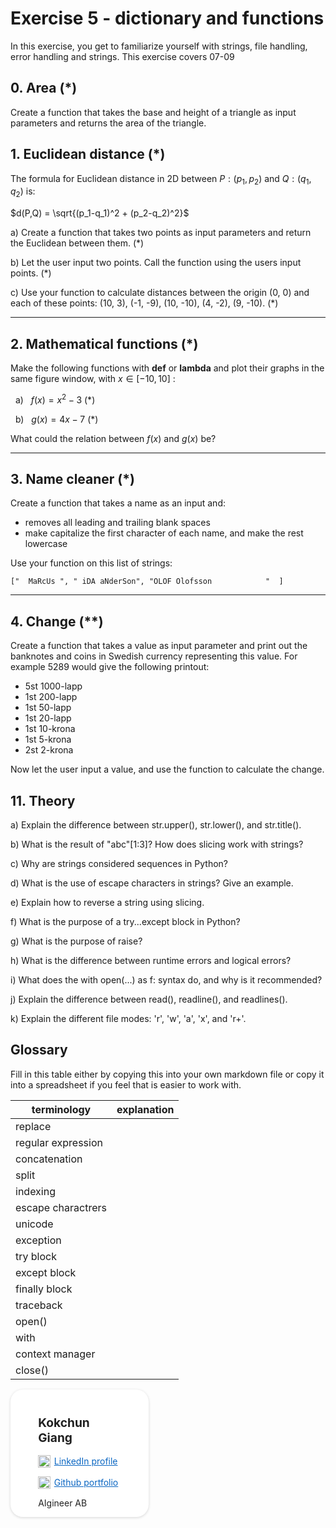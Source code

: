 # Exercise 5 - dictionary and functions

In this exercise, you get to familiarize yourself with strings, file handling, error handling and strings. This exercise covers 07-09

## 0. Area (\*)

Create a function that takes the base and height of a triangle as input parameters and returns the area of the triangle.

## 1. Euclidean distance (\*)

The formula for Euclidean distance in 2D between $P: (p_1, p_2)$ and $Q: (q_1, q_2)$ is:

$d(P,Q) = \sqrt{(p_1-q_1)^2 + (p_2-q_2)^2}$

a) Create a function that takes two points as input parameters and return the Euclidean between them. (\*)

b) Let the user input two points. Call the function using the users input points. (\*)

c) Use your function to calculate distances between the origin (0, 0) and each of these points: (10, 3), (-1, -9), (10, -10), (4, -2), (9, -10). (\*)

---

## 2. Mathematical functions (\*)

Make the following functions with **def** or **lambda** and plot their graphs in the same figure window, with $x\in [-10,10]$ :

&nbsp; a) &nbsp; $f(x) = x^2 -3$ (\*)

&nbsp; b) &nbsp; $g(x) = 4x-7$ (\*)

What could the relation between $f(x)$ and $g(x)$ be?

---

## 3. Name cleaner (\*)

Create a function that takes a name as an input and:

- removes all leading and trailing blank spaces
- make capitalize the first character of each name, and make the rest lowercase

Use your function on this list of strings:

```
["  MaRcUs ", " iDA aNderSon", "OLOF Olofsson            "  ]
```

---

## 4. Change (\*\*)

Create a function that takes a value as input parameter and print out the banknotes and coins in Swedish currency representing this value. For example 5289 would give the following printout:

- 5st 1000-lapp
- 1st 200-lapp
- 1st 50-lapp
- 1st 20-lapp
- 1st 10-krona
- 1st 5-krona
- 2st 2-krona

Now let the user input a value, and use the function to calculate the change.

## 11. Theory

a) Explain the difference between str.upper(), str.lower(), and str.title().

b) What is the result of "abc"[1:3]? How does slicing work with strings?

c) Why are strings considered sequences in Python?

d) What is the use of escape characters in strings? Give an example.

e) Explain how to reverse a string using slicing.

f) What is the purpose of a try...except block in Python?

g) What is the purpose of raise?

h) What is the difference between runtime errors and logical errors?

i) What does the with open(...) as f: syntax do, and why is it recommended?

j) Explain the difference between read(), readline(), and readlines().

k) Explain the different file modes: 'r', 'w', 'a', 'x', and 'r+'.

## Glossary

Fill in this table either by copying this into your own markdown file or copy it into a spreadsheet if you feel that is easier to work with.

| terminology        | explanation |
| ------------------ | ----------- |
| replace            |             |
| regular expression |             |
| concatenation      |             |
| split              |             |
| indexing           |             |
| escape charactrers |             |
| unicode            |             |
| exception          |             |
| try block          |             |
| except block       |             |
| finally block      |             |
| traceback          |             |
| open()             |             |
| with               |             |
| context manager    |             |
| close()            |             |


<div style="background-color: #FFF; color: #212121; border-radius: 20px; width:25ch; box-shadow: rgba(0, 0, 0, 0.16) 0px 1px 4px; display: flex; justify-content: center; align-items: center;">
<div style="padding: 1em; width: 60%;">
    <h2 style="font-size: 1.2rem;">Kokchun Giang</h2>
    <a href="https://www.linkedin.com/in/kokchungiang/" target="_blank" style="display: flex; align-items: center; gap: .4em; color:#0A66C2;">
        <img src="https://content.linkedin.com/content/dam/me/business/en-us/amp/brand-site/v2/bg/LI-Bug.svg.original.svg" width="20"> 
        LinkedIn profile
    </a>
    <a href="https://github.com/kokchun/Portfolio-Kokchun-Giang" target="_blank" style="display: flex; align-items: center; gap: .4em; margin: 1em 0; color:#0A66C2;">
        <img src="https://github.githubassets.com/images/modules/logos_page/GitHub-Mark.png" width="20"> 
        Github portfolio
    </a>
    <span>AIgineer AB</span>
    <div>
</div>